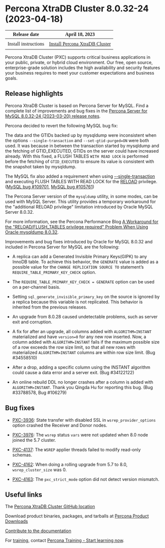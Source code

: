 # Percona XtraDB Cluster 8.0.32-24 (2023-04-18)

<style>
    table {
        width=50%;
        font-family: Poppins;
    }
    table td {
        border: 0px;
        padding: 8px;
    }
</style>

| Release date | April 18, 2023 |
|---|---|
| Install instructions | [Install Percona XtraDB Cluster](https://docs.percona.com/percona-xtradb-cluster/8.0/install-index.html) |

Percona XtraDB Cluster (PXC) supports critical business applications in your public, private, or hybrid cloud environment. Our free, open source, enterprise-grade solution includes the high availability and security features your business requires to meet your customer expectations and business goals.

## Release highlights

Percona XtraDB Cluster is based on Percona Server for MySQL. Find a complete list of improvements and bug fixes in the [Percona Server for MySQL 8.0.32-24 (2023-03-20) release notes](https://docs.percona.com/percona-server/8.0/release-notes/8.0.32-24.html).

Percona decided to revert the following MySQL bug fix:

The data and the GTIDs backed up by mysqldump were inconsistent when the options `--single-transaction` and `--set-gtid-purged=ON` were both used. It was because in between the transaction started by mysqldump and the fetching of GTID_EXECUTED, GTIDs on the server could have increased already. With this fixed, a FLUSH TABLES `WITH READ LOCK` is performed before the fetching of `GTID_EXECUTED` to ensure its value is consistent with the snapshot taken by mysqldump.

The MySQL fix also added a requirement when using [--single-transaction](https://dev.mysql.com/doc/refman/8.0/en/mysqldump.html#option_mysqldump_single-transaction) and executing FLUSH TABLES WITH READ LOCK for the [RELOAD](https://dev.mysql.com/doc/refman/8.0/en/privileges-provided.html#priv_reload) privilege. ([MySQL bug #109701](https://bugs.mysql.com/bug.php?id=109701), [MySQL bug #105761](https://bugs.mysql.com/bug.php?id=105761))

The Percona Server version of the `mysqldump` utility, in some modes, can be used with MySQL Server. This utility provides a temporary workaround for the "additional RELOAD privilege" limitation introduced by Oracle MySQL Server 8.0.32. 

For more information, see the Percona Performance Blog [A Workaround for the "RELOAD/FLUSH_TABLES privilege required" Problem When Using Oracle mysqldump 8.0.32](https://www.percona.com/blog/workaround-for-the-reload-flush_tables-privilege-required-problem-when-using-oracle-mysqldump-8-0-32/).

Improvements and bug fixes introduced by Oracle for MySQL 8.0.32 and included in Percona Server for MySQL are the following:

* A replica can add a Generated Invisible Primary Keys(GIPK) to any InnoDB table. To achieve this behavior, the `GENERATE` value is added as a possible value for the `CHANGE REPLICATION SOURCE TO` statement’s `REQUIRE_TABLE_PRIMARY_KEY_CHECK` option.

* The `REQUIRE_TABLE_PRIMARY_KEY_CHECK = GENERATE` option can be used on a per-channel basis.

* Setting `sql_generate_invisible_primary_key` on the source is ignored by a replica because this variable is not replicated. This behavior is inherited from the previous releases.

* An upgrade from 8.0.28 caused undetectable problems, such as server exit and corruption.

* A fix for after an upgrade, all columns added with `ALGORITHM=INSTANT` materialized and have `version=0` for any new row inserted. Now, a column added with `ALGORITHM=INSTANT` fails if the maximum possible size of a row exceeds the row size limit, so that all new rows with materialized `ALGORITHM=INSTANT` columns are within row size limit. (Bug #34558510)

* After a drop, adding a specific column using the INSTANT algorithm could cause a data error and a server exit. (Bug #34122122)

* An online rebuild DDL no longer crashes after a column is added with `ALGORITHM=INSTANT`. Thank you Qingda Hu for reporting this bug. (Bug #33788578, Bug #106279)

## Bug fixes

* [PXC-3936](https://jira.percona.com/browse/PXC-3936): State transfer with disabled SSL in `wsrep_provider_options` option crashed the Receiver and Donor nodes.

* [PXC-3976](https://jira.percona.com/browse/PXC-3976): The `wsrep` status `vars` were not updated when 8.0 node joined the 5.7 cluster.

* [PXC-4137](https://jira.percona.com/browse/PXC-4137): The `WSREP` applier threads failed to modify read-only schemas.

* [PXC-4162](https://jira.percona.com/browse/PXC-4162): When doing a rolling upgrade from 5.7 to 8.0, `wsrep_cluster_size` was 0.

* [PXC-4163](https://jira.percona.com/browse/PXC-4163): The `pxc_strict_mode` option did not detect version mismatch.

## Useful links

The [Percona XtraDB Cluster GitHub location](https://github.com/percona/percona-xtradb-cluster)

Download product binaries, packages, and tarballs at [Percona Product Downloads](https://www.percona.com/downloads)

[Contribute to the documentation](https://github.com/percona/pxc-docs/blob/8.0/contributing.md)

For [training](https://www.percona.com/training), contact [Percona Training - Start learning now](https://learn.percona.com/contact-me).
